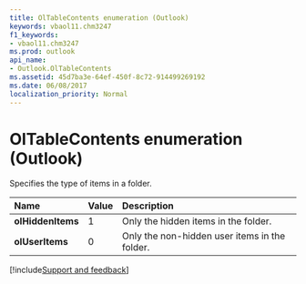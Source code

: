 ```yaml
---
title: OlTableContents enumeration (Outlook)
keywords: vbaol11.chm3247
f1_keywords:
- vbaol11.chm3247
ms.prod: outlook
api_name:
- Outlook.OlTableContents
ms.assetid: 45d7ba3e-64ef-450f-8c72-914499269192
ms.date: 06/08/2017
localization_priority: Normal
---
```



# OlTableContents enumeration (Outlook)

Specifies the type of items in a folder.



|Name|Value|Description|
|:-----|:-----|:-----|
| **olHiddenItems**|1|Only the hidden items in the folder.|
| **olUserItems**|0|Only the non-hidden user items in the folder.|

[!include[Support and feedback](~/includes/feedback-boilerplate.md)]